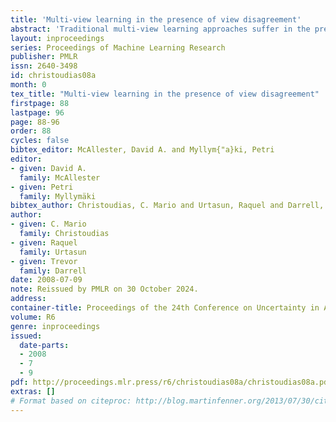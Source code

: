 ```yaml
---
title: 'Multi-view learning in the presence of view disagreement'
abstract: 'Traditional multi-view learning approaches suffer in the presence of view disagreement, i.e., when samples in each view do not belong to the same class due to view corruption, occlusion or other noise processes. In this paper we present a multi-view learning approach that uses a conditional entropy criterion to detect view disagreement. Once detected, samples with view disagreement are filtered and standard multi-view learning methods can be successfully applied to the remaining samples. Experimental evaluation on synthetic and audio-visual databases demonstrates that the detection and filtering of view disagreement considerably increases the performance of traditional multi-view learning approaches.'
layout: inproceedings
series: Proceedings of Machine Learning Research
publisher: PMLR
issn: 2640-3498
id: christoudias08a
month: 0
tex_title: "Multi-view learning in the presence of view disagreement"
firstpage: 88
lastpage: 96
page: 88-96
order: 88
cycles: false
bibtex_editor: McAllester, David A. and Myllym{"a}ki, Petri
editor:
- given: David A.
  family: McAllester
- given: Petri
  family: Myllymäki
bibtex_author: Christoudias, C. Mario and Urtasun, Raquel and Darrell, Trevor
author:
- given: C. Mario
  family: Christoudias
- given: Raquel
  family: Urtasun
- given: Trevor
  family: Darrell 
date: 2008-07-09
note: Reissued by PMLR on 30 October 2024.
address:
container-title: Proceedings of the 24th Conference on Uncertainty in Artificial Intelligence
volume: R6
genre: inproceedings
issued:
  date-parts:
  - 2008
  - 7
  - 9
pdf: http://proceedings.mlr.press/r6/christoudias08a/christoudias08a.pdf
extras: []
# Format based on citeproc: http://blog.martinfenner.org/2013/07/30/citeproc-yaml-for-bibliographies/
---
```

